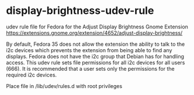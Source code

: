 # display-brightness-udev-rule
udev rule file for Fedora for the Adjust Display Brightness Gnome Extension https://extensions.gnome.org/extension/4652/adjust-display-brightness/

By default, Fedora 35 does not allow the extension the ability to talk to the i2c devices which prevents the extension from being able to find any displays. Fedora does not have the i2c group that Debian has for handling access. This udev rule sets file permissions for all i2c devices for all users (666). It is recommended that a user sets only the permissions for the required i2c devices.

Place file in /lib/udev/rules.d with root privileges 
